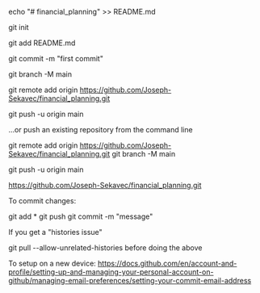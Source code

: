 
echo "# financial_planning" >> README.md

git init

git add README.md

git commit -m "first commit"

git branch -M main

git remote add origin https://github.com/Joseph-Sekavec/financial_planning.git

git push -u origin main


…or push an existing repository from the command line

git remote add origin https://github.com/Joseph-Sekavec/financial_planning.git
git branch -M main

git push -u origin main


https://github.com/Joseph-Sekavec/financial_planning.git




To commit changes:

git add *
git push
git commit -m "message"

If you get a "histories issue"

git pull --allow-unrelated-histories     before doing the above




To setup on a new device: https://docs.github.com/en/account-and-profile/setting-up-and-managing-your-personal-account-on-github/managing-email-preferences/setting-your-commit-email-address
